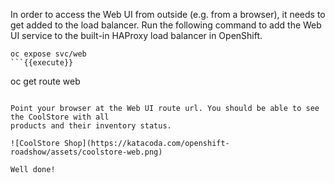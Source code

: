 In order to access the Web UI from outside (e.g. from a browser), it needs to get added to the load 
balancer. Run the following command to add the Web UI service to the built-in HAProxy load balancer 
in OpenShift.

```
oc expose svc/web
```{{execute}}

```
oc get route web
```{{execute}}

Point your browser at the Web UI route url. You should be able to see the CoolStore with all 
products and their inventory status.

![CoolStore Shop](https://katacoda.com/openshift-roadshow/assets/coolstore-web.png)

Well done! 